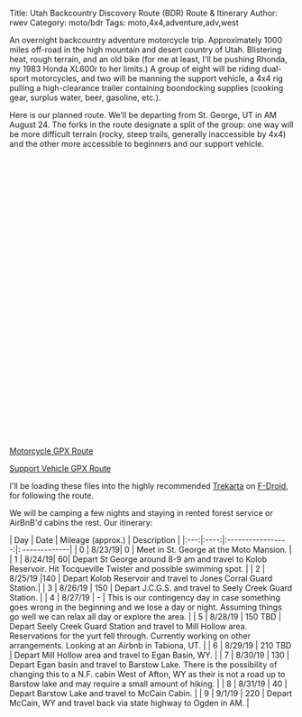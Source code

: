 Title: Utah Backcountry Discovery Route (BDR) Route & Itinerary
Author: rwev
Category: moto/bdr
Tags: moto,4x4,adventure,adv,west

An overnight backcountry adventure motorcycle trip. Approximately 1000 miles off-road in the high mountain and desert country of Utah. Blistering heat, rough terrain, and an old bike (for me at least, I'll be pushing Rhonda, my 1983 Honda XL600r to her limits.) A group of eight will be riding dual-sport motorcycles, and two will be manning the support vehicle, a 4x4 rig pulling a high-clearance trailer containing boondocking supplies (cooking gear, surplus water, beer, gasoline, etc.).

Here is our planned route. We'll be departing from St. George, UT in AM August 24. The forks in the route designate a split of the group: one way will be more difficult terrain (rocky, steep trails, generally inaccessible by 4x4) and the other more accessible to beginners and our support vehicle. 

<link rel="stylesheet" href="https://unpkg.com/leaflet@1.5.1/dist/leaflet.css"/>
<script src="https://unpkg.com/leaflet@1.5.1/dist/leaflet.js"></script>
<script src="https://cdnjs.cloudflare.com/ajax/libs/leaflet-gpx/1.4.0/gpx.min.js"></script>
<div style="height: 500px;" id="map"></div>
<script>
var map = L.map("map").setView([43.37, -116.12], 13); L.tileLayer("https://tile-{s}.openstreetmap.fr/hot/{z}/{x}/{y}.png", {attributionControl: false, zoomControl: false}).addTo(map); var gpx = "assets/files/utah-bdr-route.gpx"; new L.GPX(gpx, {async: true, marker_options: {startIconUrl: "assets/dependencies/leaflet-gpx/pin-icon-start.png", endIconUrl: "assets/dependencies/leaflet-gpx/pin-icon-end.png", shadowUrl:"assets/dependencies/leaflet-gpx/pin-shadow.png", wptIconUrls:{ "" :"assets/dependencies/leaflet-gpx/pin-icon-wpt.png"}}}).on("loaded", function (e) { map.fitBounds(e.target.getBounds());}).addTo(map);</script>

[Motorcycle GPX Route]({static}/assets/files/utah-bdr-route.gpx)

[Support Vehicle GPX Route]({static}/assets/files/utah-bdr-route-support.gpx)

I'll be loading these files into the highly recommended [Trekarta](https://f-droid.org/en/packages/mobi.maptrek/) on [F-Droid](https://f-droid.org), for following the route.

We will be camping a few nights and staying in rented forest service or AirBnB'd cabins the rest. Our itinerary:

| Day | Date | Mileage (approx.) | Description | 
|:---:|:----:|:-----------------:|: -------------|
| 0 | 8/23/19| 0 |  Meet in St. George at the Moto Mansion. |
| 1 | 8/24/19| 60|  Depart St George around 8-9 am and travel to Kolob Reservoir. Hit Tocqueville Twister and possible swimming spot. |
| 2 | 8/25/19 |140 | Depart Kolob Reservoir and travel to Jones Corral Guard Station.|
| 3 | 8/26/19 | 150 | Depart J.C.G.S. and travel to Seely Creek Guard Station. |
| 4 | 8/27/19 | - | This is our contingency day in case something goes wrong in the beginning and we lose a day or night. Assuming things go well we can relax all day or explore the area. |
| 5 | 8/28/19 | 150 TBD | Depart Seely Creek Guard Station and travel to Mill Hollow area. Reservations for the yurt fell through. Currently working on other arrangements. Looking at an Airbnb in Tabiona, UT. |
| 6 | 8/29/19 | 210 TBD | Depart Mill Hollow area and travel to Egan Basin, WY. |
| 7 | 8/30/19 | 130 | Depart Egan basin and travel to Barstow Lake. There is the possibility of changing this to a N.F. cabin West of Afton, WY as their is not a road up to Barstow lake and may require a small amount of hiking. |
| 8 | 8/31/19 | 40 | Depart Barstow Lake and travel to McCain Cabin. |
| 9 | 9/1/19 | 220 | Depart McCain, WY and travel back via state highway to Ogden in AM. |


